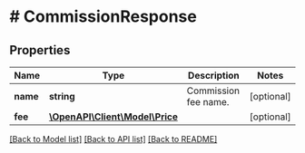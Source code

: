 # # CommissionResponse

## Properties

Name | Type | Description | Notes
------------ | ------------- | ------------- | -------------
**name** | **string** | Commission fee name. | [optional] 
**fee** | [**\OpenAPI\Client\Model\Price**](.md) |  | [optional] 

[[Back to Model list]](../../README.md#documentation-for-models) [[Back to API list]](../../README.md#documentation-for-api-endpoints) [[Back to README]](../../README.md)


